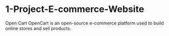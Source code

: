 # 1-Project-E-commerce-Website
 Open Cart
OpenCart is an open-source e-commerce platform used to build online stores and sell 
products.
